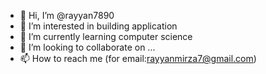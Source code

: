 - 👋 Hi, I’m @rayyan7890
- 👀 I’m interested in building application
- 🌱 I’m currently learning computer science
- 💞️ I’m looking to collaborate on ...
- 📫 How to reach me (for email:rayyanmirza7@gmail.com)

<!---
rayyan7890/rayyan7890 is a ✨ special ✨ repository because its `README.md` (this file) appears on your GitHub profile.
You can click the Preview link to take a look at your changes.
--->

